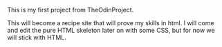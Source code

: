 This is my first project from TheOdinProject.

This will become a recipe site that will prove my skills in html.
I will come and edit the pure HTML skeleton later on with some CSS, 
but for now we will stick with HTML. 
